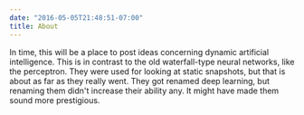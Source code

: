```yaml
---
date: "2016-05-05T21:48:51-07:00"
title: About
---
```


In time, this will be a place to post ideas concerning dynamic artificial intelligence.  This is in contrast to the old waterfall-type neural networks, like the perceptron. They were used for looking at static snapshots, but that is about as far as they really went. They got renamed deep learning, but renaming them didn't increase their ability any. It might have made them sound more prestigious.